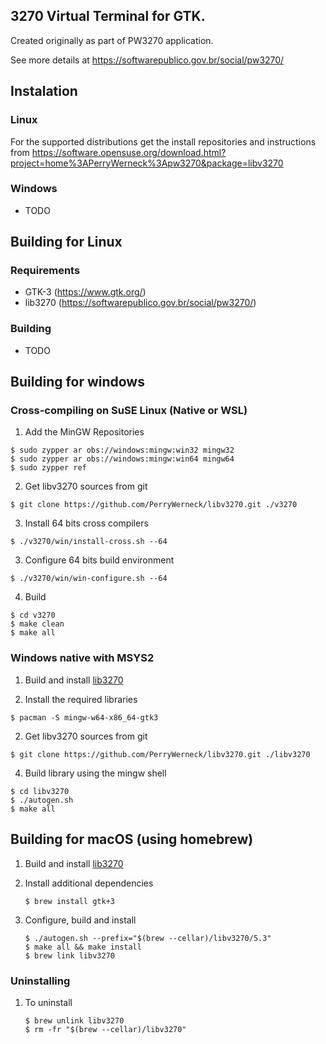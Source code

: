 ## 3270 Virtual Terminal for GTK.

Created originally as part of PW3270 application.

See more details at https://softwarepublico.gov.br/social/pw3270/

## Instalation

### Linux

For the supported distributions get the install repositories and instructions from https://software.opensuse.org/download.html?project=home%3APerryWerneck%3Apw3270&package=libv3270

### Windows

 * TODO

## Building for Linux

### Requirements

 * GTK-3 (https://www.gtk.org/)
 * lib3270 (https://softwarepublico.gov.br/social/pw3270/)

### Building

 * TODO


## Building for windows

### Cross-compiling on SuSE Linux (Native or WSL)

1. Add the MinGW Repositories

```
$ sudo zypper ar obs://windows:mingw:win32 mingw32
$ sudo zypper ar obs://windows:mingw:win64 mingw64
$ sudo zypper ref
```

2. Get libv3270 sources from git

```
$ git clone https://github.com/PerryWerneck/libv3270.git ./v3270
```

3. Install 64 bits cross compilers

```
$ ./v3270/win/install-cross.sh --64
```

3. Configure 64 bits build environment

```
$ ./v3270/win/win-configure.sh --64
```

4. Build

```
$ cd v3270
$ make clean
$ make all
```

### Windows native with MSYS2

1. Build and install [lib3270](../../../lib3270)

2. Install the required libraries

```
$ pacman -S mingw-w64-x86_64-gtk3
```

2. Get libv3270 sources from git

```
$ git clone https://github.com/PerryWerneck/libv3270.git ./libv3270
```

4. Build library using the mingw shell

```
$ cd libv3270
$ ./autogen.sh
$ make all
```

## Building for macOS (using homebrew)

1. Build and install [lib3270](../../../lib3270)

2. Install additional dependencies

	```shell
	$ brew install gtk+3
	```

3. Configure, build and install

	```shell
	$ ./autogen.sh --prefix="$(brew --cellar)/libv3270/5.3"
	$ make all && make install
	$ brew link libv3270
	```

### Uninstalling

1. To uninstall

	```shell
	$ brew unlink libv3270
	$ rm -fr "$(brew --cellar)/libv3270"
	```


